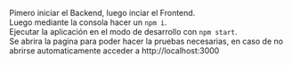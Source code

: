 Pimero iniciar el Backend, luego inciar el Frontend.\
Luego mediante la consola hacer un `npm i`.\
Ejecutar la aplicación en el modo de desarrollo con `npm start`.\
Se abrira la pagina para poder hacer la pruebas necesarias, en caso de no abrirse automaticamente acceder a http://localhost:3000